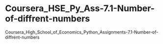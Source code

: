 # Coursera_HSE_Py_Ass-7.1-Number-of-diffrent-numbers
Coursera_High_School_of_Economics_Python_Assignments-7.1-Number-of-diffrent-numbers
